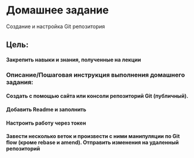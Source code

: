 # Домашнее задание
Создание и настройка Git репозитория

## Цель:
#### Закрепить навыки и знания, полученные на лекции


### Описание/Пошаговая инструкция выполнения домашнего задания:
#### Создать с помощью сайта или консоли репозиторий Git (публичный).
#### Добавить Readme и заполнить
#### Настроить работу через токен
#### Завести несколько веток и произвести с ними манипуляции по Git flow (кроме rebase и amend). Отправить изменения на удаленный репозиторий
